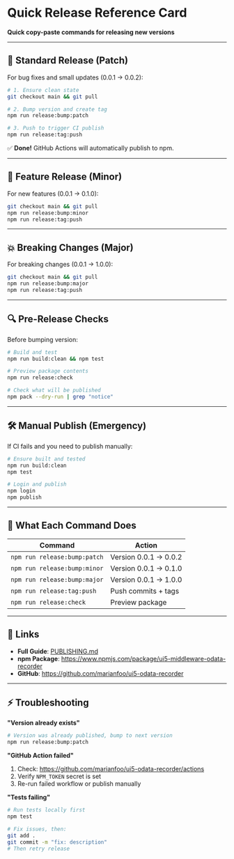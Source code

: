 # Quick Release Reference Card

**Quick copy-paste commands for releasing new versions**

---

## 🚀 Standard Release (Patch)

For bug fixes and small updates (0.0.1 → 0.0.2):

```bash
# 1. Ensure clean state
git checkout main && git pull

# 2. Bump version and create tag
npm run release:bump:patch

# 3. Push to trigger CI publish
npm run release:tag:push
```

✅ **Done!** GitHub Actions will automatically publish to npm.

---

## 🎯 Feature Release (Minor)

For new features (0.0.1 → 0.1.0):

```bash
git checkout main && git pull
npm run release:bump:minor
npm run release:tag:push
```

---

## 💥 Breaking Changes (Major)

For breaking changes (0.0.1 → 1.0.0):

```bash
git checkout main && git pull
npm run release:bump:major
npm run release:tag:push
```

---

## 🔍 Pre-Release Checks

Before bumping version:

```bash
# Build and test
npm run build:clean && npm test

# Preview package contents
npm run release:check

# Check what will be published
npm pack --dry-run | grep "notice"
```

---

## 🛠️ Manual Publish (Emergency)

If CI fails and you need to publish manually:

```bash
# Ensure built and tested
npm run build:clean
npm test

# Login and publish
npm login
npm publish
```

---

## 📝 What Each Command Does

| Command | Action |
|---------|--------|
| `npm run release:bump:patch` | Version 0.0.1 → 0.0.2 |
| `npm run release:bump:minor` | Version 0.0.1 → 0.1.0 |
| `npm run release:bump:major` | Version 0.0.1 → 1.0.0 |
| `npm run release:tag:push` | Push commits + tags |
| `npm run release:check` | Preview package |

---

## 🔗 Links

- **Full Guide**: [PUBLISHING.md](../PUBLISHING.md)
- **npm Package**: https://www.npmjs.com/package/ui5-middleware-odata-recorder
- **GitHub**: https://github.com/marianfoo/ui5-odata-recorder

---

## ⚡ Troubleshooting

**"Version already exists"**
```bash
# Version was already published, bump to next version
npm run release:bump:patch
```

**"GitHub Action failed"**
1. Check: https://github.com/marianfoo/ui5-odata-recorder/actions
2. Verify `NPM_TOKEN` secret is set
3. Re-run failed workflow or publish manually

**"Tests failing"**
```bash
# Run tests locally first
npm test

# Fix issues, then:
git add .
git commit -m "fix: description"
# Then retry release
```

